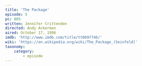 ```yaml
---
title: 'The Package'
episode: 5
pc: 805
written: Jennifer Crittenden
directed: Andy Ackerman
aired: October 17, 1996
imdb: 'http://www.imdb.com/title/tt0697746/'
wiki: 'https://en.wikipedia.org/wiki/The_Package_(Seinfeld)'
taxonomy:
    category:
        - episode
---
```


